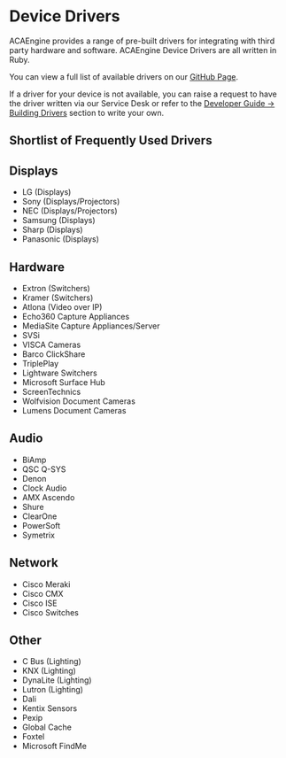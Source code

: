 # Device Drivers

ACAEngine provides a range of pre-built drivers for integrating with third party hardware and software. ACAEngine Device Drivers are all written in Ruby.

You can view a full list of available drivers on our [GitHub Page](https://github.com/acaprojects/ruby-engine-drivers).

If a driver for your device is not available, you can raise a request to have the driver written via our Service Desk or refer to the [Developer Guide -&gt; Building Drivers](https://docs.acaengine.com/developer-guide/drivers) section to write your own.

## Shortlist of Frequently Used Drivers

## Displays

* LG \(Displays\)
* Sony \(Displays/Projectors\)
* NEC \(Displays/Projectors\)
* Samsung \(Displays\)
* Sharp \(Displays\)
* Panasonic \(Displays\)

## Hardware

* Extron \(Switchers\)
* Kramer \(Switchers\)
* Atlona \(Video over IP\)
* Echo360 Capture Appliances
* MediaSite Capture Appliances/Server
* SVSi
* VISCA Cameras
* Barco ClickShare
* TriplePlay
* Lightware Switchers
* Microsoft Surface Hub
* ScreenTechnics
* Wolfvision Document Cameras
* Lumens Document Cameras

## Audio

* BiAmp
* QSC Q-SYS
* Denon
* Clock Audio
* AMX Ascendo
* Shure
* ClearOne
* PowerSoft
* Symetrix

## Network

* Cisco Meraki
* Cisco CMX
* Cisco ISE
* Cisco Switches

## Other

* C Bus \(Lighting\)
* KNX \(Lighting\)
* DynaLite \(Lighting\)
* Lutron \(Lighting\)
* Dali
* Kentix Sensors
* Pexip
* Global Cache
* Foxtel
* Microsoft FindMe

